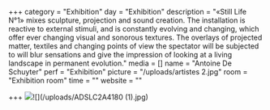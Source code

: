 +++
category = "Exhibition"
day = "Exhibition"
description = "«Still Life N°1» mixes sculpture, projection and sound creation. The installation is reactive to external stimuli, and is constantly evolving and changing, which offer ever changing visual and sonorous textures. The overlays of projected matter, textiles and changing points of view the spectator will be subjected to will blur sensations and give the impression of looking at a living landscape in permanent evolution."
media = []
name = "Antoine De Schuyter"
perf = "Exhibition"
picture = "/uploads/artistes 2.jpg"
room = "Exhibition room"
time = ""
website = ""

+++
![](/uploads/ADSLC2A4150.jpg)![](/uploads/ADSLC2A4180 (1).jpg)